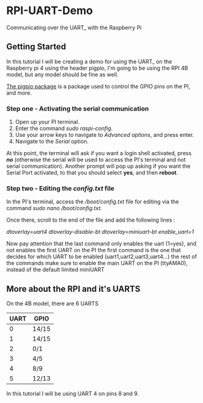 # RPI-UART-Demo
Communicating over the UART_ with the Raspberry Pi
## Getting Started

In this tutorial I will be creating a demo for using the UART_ on the Raspberry pi 4 using the header pigpio, I'm going to be using the RPI 4B model, but any model should be fine as well. </br>

[The pigpio package](https://abyz.me.uk/rpi/pigpio/) is a package used to control the GPIO pins on the PI, and more.

### Step one - Activating the serial communication

1. Open up your PI terminal.
2. Enter the command *sudo raspi-config*.
3. Use your arrow keys to navigate to *Advanced options*, and press enter.
4. Navigate to the *Serial* option.

At this point, the terminal will ask if you want a login shell activated, press ***no*** (otherwise the serial will be used to access the PI's terminal
and not serial communication).
Another prompt will pop up asking if you want the Serial Port activated, to that you should select **yes**, and then **reboot**.

### Step two - Editing the *config.txt* file

In the PI's terminal, access the */boot/config.txt* file for editing via the command *sudo nano /boot/config.txt*.

Once there, scroll to the end of the file and add the following lines :

*dtoverlay=uart4
dtoverlay-disable-bt
dtoverlay=miniuart-bt
enable_uart=1*

Now pay attention that the last command only enables the uart (1=yes), and not enables the first UART on the PI 
the first command is the one that decides for which UART to be enabled (uart1,uart2,uart3,uart4...) 
the rest of the commands make sure to enable the main UART on the PI (ttyAMA0), instead of the default limited miniUART

## More about the RPI and it's UARTS

On the 4B model, there are 6 UARTS

| UART  | GPIO |
| ------------- | ------------- |
| 0  | 14/15  |
| 1  | 14/15  |
| 2  | 0/1  |
| 3  | 4/5  |
| 4  | 8/9  |
| 5  | 12/13  |

In this tutorial I will be using UART 4 on pins 8 and 9.
